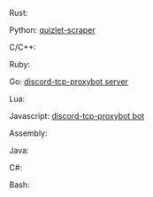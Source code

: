 Rust:

Python: [quizlet-scraper](https://github.com/ashton0223/quizlet-scraper)

C/C++:

Ruby:

Go: [discord-tcp-proxybot server](https://github.com/ashton0223/discord-tcp-proxybot/tree/master/server)

Lua:

Javascript: [discord-tcp-proxybot bot](https://github.com/ashton0223/discord-tcp-proxybot/tree/master/bot)

Assembly:

Java:

C#:

Bash: 
